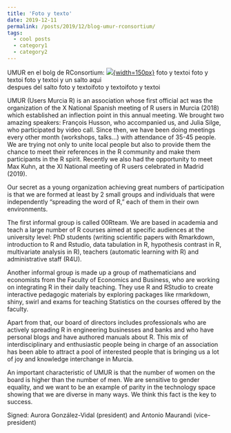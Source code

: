 ```yaml
---
title: 'Foto y texto'
date: 2019-12-11
permalink: /posts/2019/12/blog-umur-rconsortium/
tags:
  - cool posts
  - category1
  - category2
---
```


UMUR en el bolg de RConsortium: [![](https://amaurandi.github.io/files/umur-pic-1024x507.png){width=150px}](https://www.r-consortium.org/blog/2019/12/11/uniting-local-r-users-in-spain-users-murcia-r-umur) foto y textoi foto y textoi foto y textoi y un salto aqui <br> despues del salto foto y textoifoto y textoifoto y textoi

UMUR (Users Murcia R) is an association whose first official act was the organization of the X National Spanish meeting of R users in Murcia (2018) which established an inflection point in this annual meeting. We brought two amazing speakers: François Husson, who accompanied us, and Julia Silge, who participated by video call. Since then, we have been doing meetings every other month (workshops, talks…) with attendance of 35-45 people. We are trying not only to unite local people but also to provide them the chance to meet their references in the R community and make them participants in the R spirit. Recently we also had the opportunity to meet Max Kuhn, at the XI National meeting of R users celebrated in Madrid (2019). 

Our secret as a young organization achieving great numbers of participation is that we are formed at least by 2 small groups and individuals that were independently “spreading the word of R,” each of them in their own environments.

The first informal group is called 00Rteam. We are based in academia and teach a large number of R courses aimed at specific audiences at the university level: PhD students (writing scientific papers with Rmarkdown, introduction to R and Rstudio, data tabulation in R, hypothesis contrast in R, multivariate analysis in R), teachers (automatic learning with R) and administrative staff (R4U). 

Another informal group is made up a group of mathematicians and economists from the Faculty of Economics and Business, who are working on integrating R in their daily teaching. They use R and RStudio to create interactive pedagogic materials by exploring packages like rmarkdown, shiny, swirl and exams for teaching Statistics on the courses offered by the faculty.
    
Apart from that, our board of directors includes professionals who are actively spreading R in engineering businesses and banks and who have personal blogs and have authored manuals about R. This mix of interdisciplinary and enthusiastic people being in charge of an association has been able to attract a pool of interested people that is bringing us a lot of joy and knowledge interchange in Murcia. 
    
An important characteristic of UMUR is that the number of women on the board is higher than the number of men. We are sensitive to gender equality, and we want to be an example of parity in the technology space showing that we are diverse in many ways. We think this fact is the key to success. 
    
Signed: Aurora González-Vidal (president) and Antonio Maurandi (vice-president)